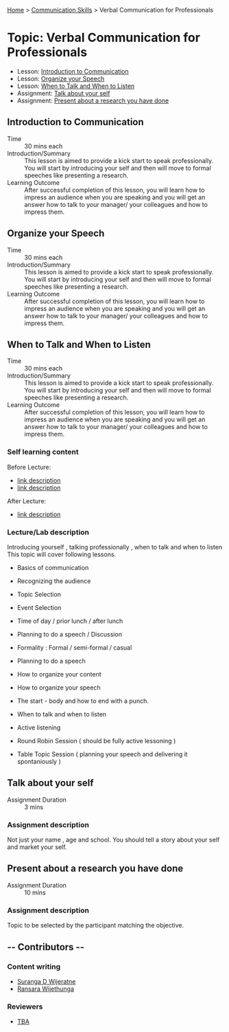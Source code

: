 [Home](../index.md) > [Communication Skills](./index.md) > Verbal Communication for Professionals

# Topic: Verbal Communication for Professionals

* Lesson: [Introduction to Communication](#introduction-to-communication)
* Lesson: [Organize your Speech](#organize-your-speech)
* Lesson: [When to Talk and When to Listen](#when-to-talk-and-when-to-listen)
* Assignment: [Talk about your self](#talk-about-your-self)
* Assignment: [Present about a research you have done](#present-about-a-research-you-have-done)


## Introduction to Communication

<dl>
<dt>Time</dt>
<dd>30 mins each</dd>
<dt>Introduction/Summary</dt>
<dd>This lesson is aimed to provide a kick start to speak professionally. You will start by introducing your self and then will move to formal speeches like presenting a research.</dd>
<dt>Learning Outcome</dt>
<dd>After successful completion of this lesson, you will learn how to impress an audience when you are speaking and you will get an answer how to talk to your manager/ your colleagues and how to impress them.</dd>
</dl>


## Organize your Speech

<dl>
<dt>Time</dt>
<dd>30 mins each</dd>
<dt>Introduction/Summary</dt>
<dd>This lesson is aimed to provide a kick start to speak professionally. You will start by introducing your self and then will move to formal speeches like presenting a research.</dd>
<dt>Learning Outcome</dt>
<dd>After successful completion of this lesson, you will learn how to impress an audience when you are speaking and you will get an answer how to talk to your manager/ your colleagues and how to impress them.</dd>
</dl>

## When to Talk and When to Listen

<dl>
<dt>Time</dt>
<dd>30 mins each</dd>
<dt>Introduction/Summary</dt>
<dd>This lesson is aimed to provide a kick start to speak professionally. You will start by introducing your self and then will move to formal speeches like presenting a research.</dd>
<dt>Learning Outcome</dt>
<dd>After successful completion of this lesson, you will learn how to impress an audience when you are speaking and you will get an answer how to talk to your manager/ your colleagues and how to impress them.</dd>
</dl>

### Self learning content

Before Lecture:

* [link description](./#)
* [link description](./#)

After Lecture:

* [link description](./#)


### Lecture/Lab description

Introducing yourself , talking professionally , when to talk and when to listen
This topic will cover following lessons.

* Basics of communication
* Recognizing the audience
* Topic Selection
* Event Selection
* Time of day / prior lunch / after lunch
* Planning to do a speech / Discussion
* Formality : Formal / semi-formal / casual

* Planning to do a speech
* How to organize your content
* How to organize your speech
* The start - body and how to end with a punch.

* When to talk and when to listen
* Active listening
* Round Robin Session ( should be fully active lessoning )
* Table Topic Session ( planning your speech and delivering it spontaniously )

## Talk about your self

<dl>
<dt>Assignment Duration</dt>
<dd>3 mins</dd>
</dl>

### Assignment description

Not just your name , age and school. You should tell a story about your self and market your self.


## Present about a research you have done

<dl>
<dt>Assignment Duration</dt>
<dd>10 mins</dd>
</dl>

### Assignment description

Topic to be selected by the participant matching the objective.

## -- Contributors --

### Content writing

* [Suranga D Wijeratne](https://www.linkedin.com/in/surangadwijeratne)
* [Ransara Wijethunga](https://www.linkedin.com/in/ransara/)

### Reviewers
* [TBA](#)
